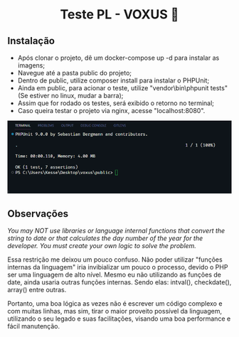 <h1 align="center">Teste PL - VOXUS 👋</h1>
<p>
</p>

## Instalação

- Após clonar o projeto, dê um docker-compose up -d para instalar as imagens;
- Navegue até a pasta public do projeto;
- Dentro de public, utilize composer install para instalar o PHPUnit;
- Ainda em public, para acionar o teste, utilize "vendor\bin\phpunit tests" (Se estiver no linux, mudar a barra);
- Assim que for rodado os testes, será exibido o retorno no terminal;
- Caso queira testar o projeto via nginx, acesse "localhost:8080".

<img src="phpunit.PNG">

## Observações

_You may NOT use libraries or *language internal functions* that convert the string
to date or that calculates the day number of the year for the developer. You
must create your own logic to solve the problem._

Essa restrição me deixou um pouco confuso. Não poder utilizar "funções internas da linguagem" iria invibializar um pouco o processo, devido o PHP ser uma linguagem de alto nível.  Mesmo eu não utilizando as funções de date, ainda usaria outras funções internas. Sendo elas: intval(), checkdate(), array() entre outras. 

Portanto, uma boa lógica as vezes não é escrever um código complexo e com muitas linhas, mas sim, tirar o maior proveito possível da linguagem, utilizando o seu legado e suas facilitações, visando uma boa performance e fácil manutenção.